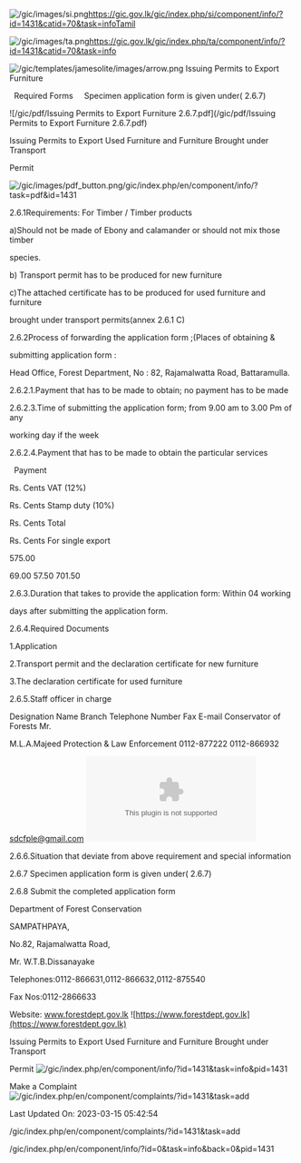 <!-- Source: https://gic.gov.lk/gic/index.php/en/component/info/?id=1431&catid=70&task=info -->

![/gic/images/si.png](/gic/images/si.png)https://gic.gov.lk/gic/index.php/si/component/info/?id=1431&catid=70&task=infoTamil

![/gic/images/ta.png](/gic/images/ta.png)https://gic.gov.lk/gic/index.php/ta/component/info/?id=1431&catid=70&task=info

![/gic/templates/jamesolite/images/arrow.png](/gic/templates/jamesolite/images/arrow.png) Issuing Permits to Export Furniture

  Required Forms     Specimen application form is given under( 2.6.7)

![/gic/pdf/Issuing Permits to Export Furniture 2.6.7.pdf](/gic/pdf/Issuing Permits to Export Furniture 2.6.7.pdf)

Issuing Permits to Export Used Furniture and Furniture Brought under Transport

Permit

![/gic/images/pdf_button.png](/gic/images/pdf_button.png)/gic/index.php/en/component/info/?task=pdf&id=1431

2.6.1Requirements: For Timber / Timber products

a)Should not be made of Ebony and calamander or should not mix those timber

species.

b) Transport permit has to be produced for new furniture

c)The attached certificate has to be produced for used furniture and furniture

brought under transport permits(annex 2.6.1 C)

2.6.2Process of forwarding the application form ;(Places of obtaining &

submitting application form :

Head Office, Forest Department, No : 82, Rajamalwatta Road, Battaramulla.

2.6.2.1.Payment that has to be made to obtain; no payment has to be made

2.6.2.3.Time of submitting the application form; from 9.00 am to 3.00 Pm of any

working day if the week

2.6.2.4.Payment that has to be made to obtain the particular services

  Payment

Rs. Cents VAT (12%)

Rs. Cents Stamp duty (10%)

Rs. Cents Total

Rs. Cents For single export

575.00

69.00 57.50 701.50

2.6.3.Duration that takes to provide the application form: Within 04 working

days after submitting the application form.

2.6.4.Required Documents

1.Application

2.Transport permit and the declaration certificate for new furniture

3.The declaration certificate for used furniture

2.6.5.Staff officer in charge

Designation Name Branch Telephone Number Fax E-mail Conservator of Forests Mr.

M.L.A.Majeed Protection & Law Enforcement 0112-877222 0112-866932

sdcfple@gmail.com ![sdcfple@yahoo.com](sdcfple@yahoo.com)

2.6.6.Situation that deviate from above requirement and special information

2.6.7 Specimen application form is given under( 2.6.7)

2.6.8 Submit the completed application form

Department of Forest Conservation

SAMPATHPAYA,

No.82, Rajamalwatta Road,

Mr. W.T.B.Dissanayake

Telephones:0112-866631,0112-866632,0112-875540

Fax Nos:0112-2866633

Website: www.forestdept.gov.lk ![https://www.forestdept.gov.lk](https://www.forestdept.gov.lk)

Issuing Permits to Export Used Furniture and Furniture Brought under Transport

Permit ![/gic/index.php/en/component/info/?id=1431&task=info&pid=1431](/gic/index.php/en/component/info/?id=1431&task=info&pid=1431)

Make a Complaint ![/gic/index.php/en/component/complaints/?id=1431&task=add](/gic/index.php/en/component/complaints/?id=1431&task=add)

Last Updated On: 2023-03-15 05:42:54

/gic/index.php/en/component/complaints/?id=1431&task=add

/gic/index.php/en/component/info/?id=0&task=info&back=0&pid=1431